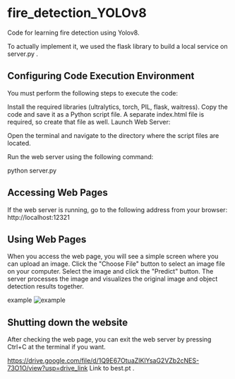 # fire_detection_YOLOv8

Code for learning fire detection using Yolov8.

To actually implement it, we used the flask library to build a local service on server.py .


## Configuring Code Execution Environment

You must perform the following steps to execute the code:

Install the required libraries (ultralytics, torch, PIL, flask, waitress).
Copy the code and save it as a Python script file.
A separate index.html file is required, so create that file as well.
Launch Web Server:

Open the terminal and navigate to the directory where the script files are located.

Run the web server using the following command:

python server.py

## Accessing Web Pages

If the web server is running, go to the following address from your browser: http://localhost:12321

## Using Web Pages

When you access the web page, you will see a simple screen where you can upload an image.
Click the "Choose File" button to select an image file on your computer.
Select the image and click the "Predict" button.
The server processes the image and visualizes the original image and object detection results together.

example
![example](https://github.com/Mutoy-choi/fire_detection_YOLOv8/assets/87027571/e82135d7-314b-4750-84d3-16b0e1f628ae)


## Shutting down the website

After checking the web page, you can exit the web server by pressing Ctrl+C at the terminal if you want.

https://drive.google.com/file/d/1Q9E67OtuaZIKlYsaG2VZb2cNES-73O1O/view?usp=drive_link
Link to best.pt .
